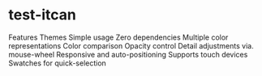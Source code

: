 # test-itcan

Features
Themes
Simple usage
Zero dependencies
Multiple color representations
Color comparison
Opacity control
Detail adjustments via. mouse-wheel
Responsive and auto-positioning
Supports touch devices
Swatches for quick-selection
